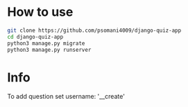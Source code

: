 # How to use

```bash
git clone https://github.com/psomani4009/django-quiz-app
cd django-quiz-app
python3 manage.py migrate
python3 manage.py runserver
```

# Info
To add question set username: '__create'